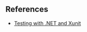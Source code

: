 ## References

- [Testing with .NET and Xunit](https://docs.microsoft.com/en-us/dotnet/core/testing/unit-testing-with-dotnet-test)